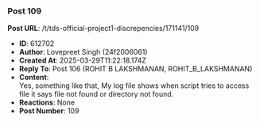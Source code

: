 ### Post 109
**Post URL**: /t/tds-official-project1-discrepencies/171141/109
- **ID**: 612702
- **Author**: Lovepreet Singh (24f2006061)
- **Created At**: 2025-03-29T11:22:18.174Z
- **Reply To**: Post 106 (ROHIT B LAKSHMANAN, ROHIT_B_LAKSHMANAN)
- **Content**:  
  Yes, something like that, My log file shows when script tries to access file it says file not found or directory not found.
- **Reactions**: None
- **Post Number**: 109

